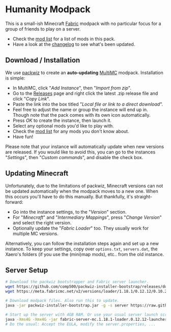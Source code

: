 # Humanity Modpack

This is a small-ish Minecraft [Fabric] modpack with no particular focus for a group of friends to play on a server.

- Check the [mod list](MODS.md) for a list of mods in this pack.
- Have a look at the [changelog](CHANGELOG.md) to see what's been updated.

## Download / Installation

We use [packwiz] to create an **auto-updating** [MultiMC] modpack. Installation is simple:

- In MultiMC, click "*Add Instance*", then "*Import from zip*".
- Go to the [Releases] page and right click the latest .zip release file and click "*Copy Link*".
- Paste the link into the box titled "*Local file or link to a direct download*".
- Feel free to adjust the name or group the instance will end up in.  
  Though note that the pack comes with its own icon automatically.
- Press *OK* to create the instance, then launch it.
- Select any optional mods you'd like to play with.
- Check the [mod list](MODS.md) for any mods you don't know about.
- Have fun!

Please note that your instance will automatically update when new versions are released. If you would like to avoid this, you can go to the instances "*Settings*", then "*Custom commands*", and disable the check box.

## Updating Minecraft

Unfortunately, due to the limitations of packwiz, Minecraft versions can not be updated automatically when the modpack moves to a new one. When this occurs you'll have to do this manually. But thankfully, it's straight-forward:

- Go into the instance settings, to the "*Version*" section.
- For "*Minecraft*" and "*Intermediary Mappings*", press "*Change Version*" and select the right version.
- Optionally update the "*Fabric Loader*" too. They usually work for multiple MC versions.

Alternatively, you can follow the installation steps again and set up a new instance. To keep your settings, copy over `options.txt`, `servers.dat`, the Xaero's folders (if you use the (mini)map mods), etc.. from the old instance.

## Server Setup

```sh
# Download the packwiz bootstrapper and Fabric server launcher.
wget https://github.com/comp500/packwiz-installer-bootstrap/releases/download/v0.0.3/packwiz-installer-bootstrap.jar
wget https://meta.fabricmc.net/v2/versions/loader/1.18.1/0.12.12/0.10.2/server/jar

# Download modpack files. Also run this to update.
java -jar packwiz-installer-bootstrap.jar -g -s server https://raw.githubusercontent.com/copygirl/humanity-modpack/1.18/pack.toml

# Start up the server with 4GB RAM. Or use your usual server launch script.
java -Xms4G -Xmx4G -jar fabric-server-mc.1.18.1-loader.0.12.12-launcher.0.10.2.jar nogui
# Do the usual: Accept the EULA, modify the server.properties, ...
```


[Fabric]:   https://fabricmc.net/
[MultiMC]:  https://multimc.org/
[packwiz]:  https://github.com/comp500/packwiz
[Releases]: https://github.com/copygirl/humanity-modpack/releases
